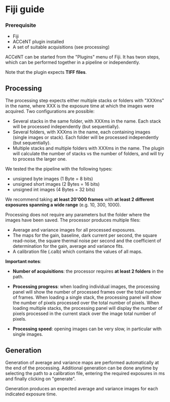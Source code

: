 # Fiji guide

### Prerequisite

- Fiji
- ACCéNT plugin installed
- A set of suitable acquisitions (see processing)

ACCéNT can be started from the "Plugins" menu of Fiji. It has twon steps, which can be performed together in a pipeline or independently.

Note that the plugin expects **TIFF files**.

## Processing

The processing step expects either multiple stacks or folders with "XXXms" in the name, where XXX is the exposure time at which the images were acquired. Two configurations are possible:

- Several stacks in the same folder, with XXXms in the name. Each stack will be processed independently (but sequentially).
- Several folders, with XXXms in the name, each containing images (single images or stack). Each folder will be processed independently (but sequentially).
- Multiple stacks and multiple folders with XXXms in the name. The plugin will calculate the number of stacks vs the number of folders, and will try to process the larger one.

We tested the the pipeline with the following types:

- unsigned byte images (1 Byte = 8 bits)
- unsigned short images (2 Bytes = 16 bits)
- unsigned int images (4 Bytes = 32 bits)

We recommend taking **at least 20'000 frames** with **at least 2 different exposures spanning a wide range** (e.g. 10, 300, 1000). 

Processing does not require any parameters but the folder where the images have been saved. The processor produces multiple files:

- Average and variance images for all processed exposures.
- The maps for the gain, baseline, dark current per second, the square read-noise, the square thermal noise per second and the coefficient of determination for the gain, average and variance fits.
- A calibration file (.calb) which contains the values of all maps.

**Important notes**:

- **Number of acquisitions**: the processor requires **at least 2 folders** in the path. 

- **Processing progress**: when loading individual images, the processing panel will show the number of processed frames over the total number of frames. When loading a single stack, the processing panel will show the number of pixels processed over the total number of pixels. When loading multiple stacks, the processing panel will display the number of pixels processed in the current stack over the image total number of pixels. 

- **Processing speed**: opening images can be very slow, in particular with single images.

  

## Generation

Generation of average and variance maps are performed automatically at the end of the processing. Additional generation can be done anytime by selecting the path to a calibration file, entering the required exposures in ms and finally clicking on "generate".

Generation produces an expected average and variance images for each indicated exposure time.